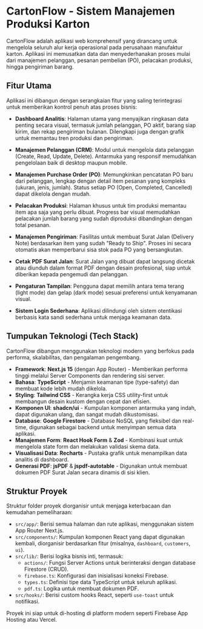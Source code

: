 
# CartonFlow - Sistem Manajemen Produksi Karton

CartonFlow adalah aplikasi web komprehensif yang dirancang untuk mengelola seluruh alur kerja operasional pada perusahaan manufaktur karton. Aplikasi ini memusatkan data dan menyederhanakan proses mulai dari manajemen pelanggan, pesanan pembelian (PO), pelacakan produksi, hingga pengiriman barang.

## Fitur Utama

Aplikasi ini dibangun dengan serangkaian fitur yang saling terintegrasi untuk memberikan kontrol penuh atas proses bisnis:

-   **Dashboard Analitis**: Halaman utama yang menyajikan ringkasan data penting secara visual, termasuk jumlah pelanggan, PO aktif, barang siap kirim, dan rekap pengiriman bulanan. Dilengkapi juga dengan grafik untuk memantau tren produksi dan pengiriman.

-   **Manajemen Pelanggan (CRM)**: Modul untuk mengelola data pelanggan (Create, Read, Update, Delete). Antarmuka yang responsif memudahkan pengelolaan baik di desktop maupun mobile.

-   **Manajemen Purchase Order (PO)**: Memungkinkan pencatatan PO baru dari pelanggan, lengkap dengan detail item pesanan yang kompleks (ukuran, jenis, jumlah). Status setiap PO (Open, Completed, Cancelled) dapat dikelola dengan mudah.

-   **Pelacakan Produksi**: Halaman khusus untuk tim produksi memantau item apa saja yang perlu dibuat. Progress bar visual memudahkan pelacakan jumlah barang yang sudah diproduksi dibandingkan dengan total pesanan.

-   **Manajemen Pengiriman**: Fasilitas untuk membuat Surat Jalan (Delivery Note) berdasarkan item yang sudah "Ready to Ship". Proses ini secara otomatis akan memperbarui sisa stok pada PO yang bersangkutan.

-   **Cetak PDF Surat Jalan**: Surat Jalan yang dibuat dapat langsung dicetak atau diunduh dalam format PDF dengan desain profesional, siap untuk diberikan kepada pengemudi dan pelanggan.

-   **Pengaturan Tampilan**: Pengguna dapat memilih antara tema terang (light mode) dan gelap (dark mode) sesuai preferensi untuk kenyamanan visual.

-   **Sistem Login Sederhana**: Aplikasi dilindungi oleh sistem otentikasi berbasis kata sandi sederhana untuk menjaga keamanan data.

## Tumpukan Teknologi (Tech Stack)

CartonFlow dibangun menggunakan teknologi modern yang berfokus pada performa, skalabilitas, dan pengalaman pengembang.

-   **Framework**: **Next.js 15** (dengan App Router) - Memberikan performa tinggi melalui Server Components dan rendering sisi server.
-   **Bahasa**: **TypeScript** - Menjamin keamanan tipe (type-safety) dan membuat kode lebih mudah dikelola.
-   **Styling**: **Tailwind CSS** - Kerangka kerja CSS utility-first untuk membangun desain kustom dengan cepat dan efisien.
-   **Komponen UI**: **shadcn/ui** - Kumpulan komponen antarmuka yang indah, dapat digunakan ulang, dan sangat mudah dikustomisasi.
-   **Database**: **Google Firestore** - Database NoSQL yang fleksibel dan real-time, digunakan sebagai backend untuk menyimpan semua data aplikasi.
-   **Manajemen Form**: **React Hook Form** & **Zod** - Kombinasi kuat untuk mengelola state form dan melakukan validasi skema data.
-   **Visualisasi Data**: **Recharts** - Pustaka grafik untuk menampilkan data analitis di dashboard.
-   **Generasi PDF**: **jsPDF** & **jspdf-autotable** - Digunakan untuk membuat dokumen PDF Surat Jalan secara dinamis di sisi klien.

## Struktur Proyek

Struktur folder proyek diorganisir untuk menjaga keterbacaan dan kemudahan pemeliharaan:

-   `src/app/`: Berisi semua halaman dan rute aplikasi, menggunakan sistem App Router Next.js.
-   `src/components/`: Kumpulan komponen React yang dapat digunakan kembali, diorganisir berdasarkan fitur (misalnya, `dashboard`, `customers`, `ui`).
-   `src/lib/`: Berisi logika bisnis inti, termasuk:
    -   `actions/`: Fungsi Server Actions untuk berinteraksi dengan database Firestore (CRUD).
    -   `firebase.ts`: Konfigurasi dan inisialisasi koneksi Firebase.
    -   `types.ts`: Definisi tipe data TypeScript untuk seluruh aplikasi.
    -   `pdf.ts`: Logika untuk membuat dokumen PDF.
-   `src/hooks/`: Berisi custom hooks React, seperti `use-toast` untuk notifikasi.

Proyek ini siap untuk di-hosting di platform modern seperti Firebase App Hosting atau Vercel.
